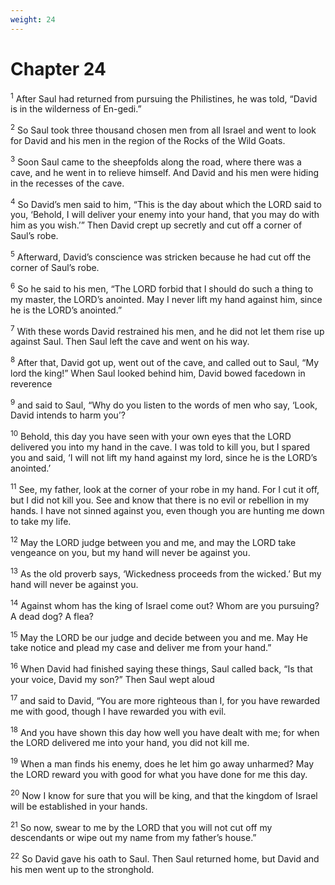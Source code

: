 ```yaml
---
weight: 24
---
```


# Chapter 24

<sup>1</sup> After Saul had returned from pursuing the Philistines, he was told, “David is in the wilderness of En-gedi.” 

<sup>2</sup> So Saul took three thousand chosen men from all Israel and went to look for David and his men in the region of the Rocks of the Wild Goats. 

<sup>3</sup> Soon Saul came to the sheepfolds along the road, where there was a cave, and he went in to relieve himself. And David and his men were hiding in the recesses of the cave. 

<sup>4</sup> So David’s men said to him, “This is the day about which the LORD said to you, ‘Behold, I will deliver your enemy into your hand, that you may do with him as you wish.’” Then David crept up secretly and cut off a corner of Saul’s robe. 

<sup>5</sup> Afterward, David’s conscience was stricken because he had cut off the corner of Saul’s robe. 

<sup>6</sup> So he said to his men, “The LORD forbid that I should do such a thing to my master, the LORD’s anointed. May I never lift my hand against him, since he is the LORD’s anointed.” 

<sup>7</sup> With these words David restrained his men, and he did not let them rise up against Saul. Then Saul left the cave and went on his way. 

<sup>8</sup> After that, David got up, went out of the cave, and called out to Saul, “My lord the king!” When Saul looked behind him, David bowed facedown in reverence 

<sup>9</sup> and said to Saul, “Why do you listen to the words of men who say, ‘Look, David intends to harm you’? 

<sup>10</sup> Behold, this day you have seen with your own eyes that the LORD delivered you into my hand in the cave. I was told to kill you, but I spared you and said, ‘I will not lift my hand against my lord, since he is the LORD’s anointed.’ 

<sup>11</sup> See, my father, look at the corner of your robe in my hand. For I cut it off, but I did not kill you. See and know that there is no evil or rebellion in my hands. I have not sinned against you, even though you are hunting me down to take my life. 

<sup>12</sup> May the LORD judge between you and me, and may the LORD take vengeance on you, but my hand will never be against you. 

<sup>13</sup> As the old proverb says, ‘Wickedness proceeds from the wicked.’ But my hand will never be against you. 

<sup>14</sup> Against whom has the king of Israel come out? Whom are you pursuing? A dead dog? A flea? 

<sup>15</sup> May the LORD be our judge and decide between you and me. May He take notice and plead my case and deliver me from your hand.” 

<sup>16</sup> When David had finished saying these things, Saul called back, “Is that your voice, David my son?” Then Saul wept aloud 

<sup>17</sup> and said to David, “You are more righteous than I, for you have rewarded me with good, though I have rewarded you with evil. 

<sup>18</sup> And you have shown this day how well you have dealt with me; for when the LORD delivered me into your hand, you did not kill me. 

<sup>19</sup> When a man finds his enemy, does he let him go away unharmed? May the LORD reward you with good for what you have done for me this day. 

<sup>20</sup> Now I know for sure that you will be king, and that the kingdom of Israel will be established in your hands. 

<sup>21</sup> So now, swear to me by the LORD that you will not cut off my descendants or wipe out my name from my father’s house.” 

<sup>22</sup> So David gave his oath to Saul. Then Saul returned home, but David and his men went up to the stronghold. 


